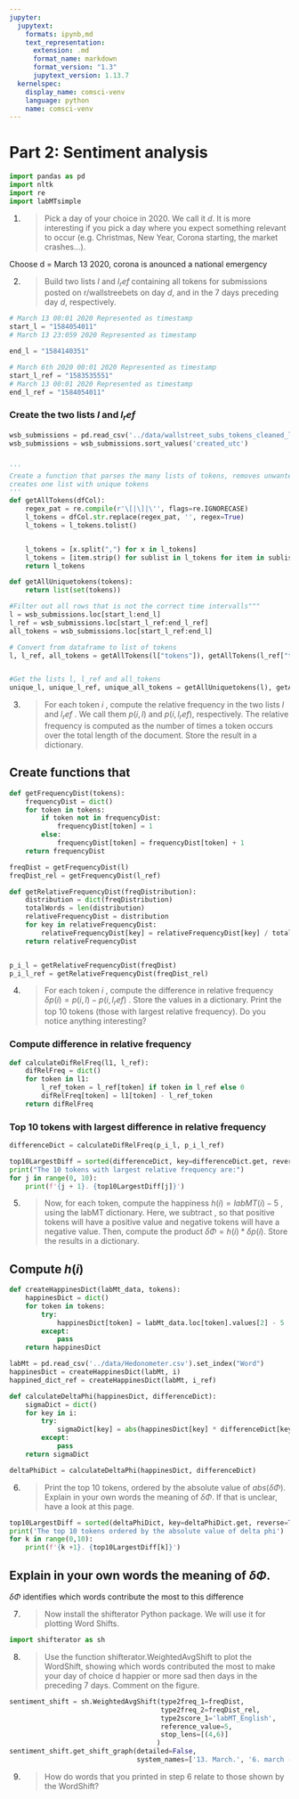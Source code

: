 ```yaml
---
jupyter:
  jupytext:
    formats: ipynb,md
    text_representation:
      extension: .md
      format_name: markdown
      format_version: "1.3"
      jupytext_version: 1.13.7
  kernelspec:
    display_name: comsci-venv
    language: python
    name: comsci-venv
---
```


# Part 2: Sentiment analysis

```python
import pandas as pd
import nltk
import re
import labMTsimple
```

1. > Pick a day of your choice in 2020. We call it ${d}$. It is more interesting if you pick a day where you expect something relevant to occur (e.g. Christmas, New Year, Corona starting, the market crashes...).

Choose d = March 13 2020, corona is anounced a national emergency

2. > Build two lists ${l}$ and ${l_ref}$ containing all tokens for submissions posted on r/wallstreebets on day ${d}$, and in the 7 days preceding day ${d}$, respectively.

```python
# March 13 00:01 2020 Represented as timestamp
start_l = "1584054011"
# March 13 23:059 2020 Represented as timestamp

end_l = "1584140351"

# March 6th 2020 00:01 2020 Represented as timestamp
start_l_ref = "1583535551"
# March 13 00:01 2020 Represented as timestamp
end_l_ref = "1584054011"

```

### Create the two lists ${l}$ and ${l_ref}$

```python
wsb_submissions = pd.read_csv('../data/wallstreet_subs_tokens_cleaned_lemma.csv', parse_dates=['created_utc']).set_index('created_utc')
wsb_submissions = wsb_submissions.sort_values('created_utc')


'''
Create a function that parses the many lists of tokens, removes unwanted characters and
creates one list with unique tokens
'''
def getAllTokens(dfCol):
    regex_pat = re.compile(r'\[|\]|\'', flags=re.IGNORECASE)
    l_tokens = dfCol.str.replace(regex_pat, '', regex=True)
    l_tokens = l_tokens.tolist()


    l_tokens = [x.split(",") for x in l_tokens]
    l_tokens = [item.strip() for sublist in l_tokens for item in sublist]
    return l_tokens

def getAllUniquetokens(tokens):
    return list(set(tokens))

#Filter out all rows that is not the correct time intervalls"""
l = wsb_submissions.loc[start_l:end_l]
l_ref = wsb_submissions.loc[start_l_ref:end_l_ref]
all_tokens = wsb_submissions.loc[start_l_ref:end_l]

# Convert from dataframe to list of tokens
l, l_ref, all_tokens = getAllTokens(l["tokens"]), getAllTokens(l_ref["tokens"]), getAllTokens(all_tokens["tokens"])


#Get the lists l, l_ref and all_tokens
unique_l, unique_l_ref, unique_all_tokens = getAllUniquetokens(l), getAllUniquetokens(l_ref), getAllUniquetokens(all_tokens)

```

3. > For each token ${i}$ , compute the relative frequency in the two lists ${l}$ and ${l_ref}$ . We call them ${p(i, l)}$ and ${p(i, l_ref)}$, respectively. The relative frequency is computed as the number of times a token occurs over the total length of the document. Store the result in a dictionary.

## Create functions that

```python
def getFrequencyDist(tokens):
    frequencyDist = dict()
    for token in tokens:
        if token not in frequencyDist:
            frequencyDist[token] = 1
        else:
            frequencyDist[token] = frequencyDist[token] + 1
    return frequencyDist

freqDist = getFrequencyDist(l)
freqDist_rel = getFrequencyDist(l_ref)
```

```python
def getRelativeFrequencyDist(freqDistribution):
    distribution = dict(freqDistribution)
    totalWords = len(distribution)
    relativeFrequencyDist = distribution
    for key in relativeFrequencyDist:
        relativeFrequencyDist[key] = relativeFrequencyDist[key] / totalWords
    return relativeFrequencyDist


p_i_l = getRelativeFrequencyDist(freqDist)
p_i_l_ref = getRelativeFrequencyDist(freqDist_rel)


```

4. > For each token ${i}$ , compute the difference in relative frequency ${\delta p(i) = p(i,l)-p(i,l_ref)}$ . Store the values in a dictionary. Print the top 10 tokens (those with largest relative frequency). Do you notice anything interesting?

### Compute difference in relative frequency

```python
def calculateDifRelFreq(l1, l_ref):
    difRelFreq = dict()
    for token in l1:
        l_ref_token = l_ref[token] if token in l_ref else 0
        difRelFreq[token] = l1[token] - l_ref_token
    return difRelFreq
```

### Top 10 tokens with largest difference in relative frequency

```python
differenceDict = calculateDifRelFreq(p_i_l, p_i_l_ref)

top10LargestDiff = sorted(differenceDict, key=differenceDict.get, reverse=True)[:10]
print("The 10 tokens with largest relative frequency are:")
for j in range(0, 10):
    print(f'{j + 1}. {top10LargestDiff[j]}')
```

5. > Now, for each token, compute the happiness ${h(i) = labMT(i) - 5}$ , using the labMT dictionary. Here, we subtract , so that positive tokens will have a positive value and negative tokens will have a negative value. Then, compute the product ${\delta\Phi = h(i) * \delta p(i)}$. Store the results in a dictionary.

## Compute ${h(i)}$

```python
def createHappinesDict(labMt_data, tokens):
    happinesDict = dict()
    for token in tokens:
        try:
            happinesDict[token] = labMt_data.loc[token].values[2] - 5
        except:
            pass
    return happinesDict
```

```python
labMt = pd.read_csv('../data/Hedonometer.csv').set_index("Word")
happinesDict = createHappinesDict(labMt, i)
happined_dict_ref = createHappinesDict(labMt, i_ref)

```

```python
def calculateDeltaPhi(happinesDict, differenceDict):
    sigmaDict = dict()
    for key in i:
        try:
            sigmaDict[key] = abs(happinesDict[key] * differenceDict[key])
        except:
            pass
    return sigmaDict

deltaPhiDict = calculateDeltaPhi(happinesDict, differenceDict)
```

6. > Print the top 10 tokens, ordered by the absolute value of ${abs(\delta\Phi)}$. Explain in your own words the meaning of ${\delta\Phi}$. If that is unclear, have a look at this page.

```python
top10LargestDiff = sorted(deltaPhiDict, key=deltaPhiDict.get, reverse=True)[:10]
print('The top 10 tokens ordered by the absolute value of delta phi')
for k in range(0,10):
    print(f'{k +1}. {top10LargestDiff[k]}')
```

## Explain in your own words the meaning of $\delta\Phi$.

$\delta\Phi$ identifies which words contribute the most to this difference

7. > Now install the shifterator Python package. We will use it for plotting Word Shifts.

```python
import shifterator as sh
```

8. > Use the function shifterator.WeightedAvgShift to plot the WordShift, showing which words contributed the most to make your day of choice d happier or more sad then days in the preceding 7 days. Comment on the figure.

```python
sentiment_shift = sh.WeightedAvgShift(type2freq_1=freqDist,
                                      type2freq_2=freqDist_rel,
                                      type2score_1='labMT_English',
                                      reference_value=5,
                                      stop_lens=[(4,6)]
                                     )
sentiment_shift.get_shift_graph(detailed=False,
                                system_names=['13. March.', '6. march - 13 march'])
```

9. > How do words that you printed in step 6 relate to those shown by the WordShift?
